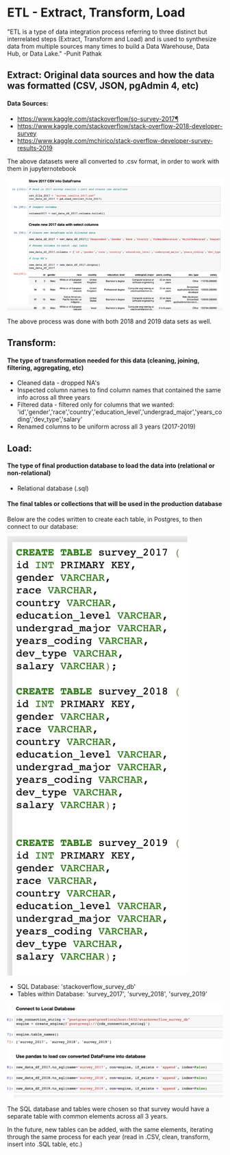# ETL - Extract, Transform, Load

"ETL is a type of data integration process referring to three distinct but interrelated steps (Extract, Transform and Load) and is used to synthesize data from multiple sources many times to build a Data Warehouse, Data Hub, or Data Lake." -Punit Pathak

## Extract: Original data sources and how the data was formatted (CSV, JSON, pgAdmin 4, etc)

#### Data Sources:

* https://www.kaggle.com/stackoverflow/so-survey-2017¶
* https://www.kaggle.com/stackoverflow/stack-overflow-2018-developer-survey
* https://www.kaggle.com/mchirico/stack-overflow-developer-survey-results-2019

The above datasets were all converted to .csv format, in order to work with them in jupyternotebook

![csv.png](csv.png)

The above process was done with both 2018 and 2019 data sets as well.

## Transform:

#### The type of transformation needed for this data (cleaning, joining, filtering, aggregating, etc)

- Cleaned data - dropped NA's
- Inspected column names to find column names that contained the same info across all three years
- Filtered data - filtered only for columns that we wanted:
'id','gender','race','country','education_level','undergrad_major','years_coding','dev_type','salary'
- Renamed columns to be uniform across all 3 years (2017-2019)

## Load:

#### The type of final production database to load the data into (relational or non-relational)

- Relational database (.sql)

#### The final tables or collections that will be used in the production database

Below are the codes written to create each table, in Postgres, to then connect to our database:

![sql_tables.png](sql_tables.png)

- SQL Database: 'stackoverflow_survey_db'
- Tables within Database: 'survey_2017', 'survey_2018', 'survey_2019'

![database.png](database.png)


The SQL database and tables were chosen so that survey would have a separate table with common elements across all 3 years.  

In the future, new tables can be added, with the same elements, iterating through the same process for each year (read in .CSV, clean, transform, insert into .SQL table, etc.)
